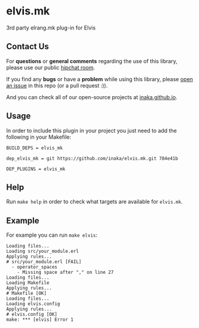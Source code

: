 # elvis.mk
3rd party elrang.mk plug-in for Elvis

## Contact Us
For **questions** or **general comments** regarding the use of this library,
please use our public [hipchat room](http://inaka.net/hipchat).

If you find any **bugs** or have a **problem** while using this library, please
[open an issue](https://github.com/inaka/elvis.mk/issues/new) in this repo
(or a pull request :)).

And you can check all of our open-source projects at [inaka.github.io](http://inaka.github.io).

## Usage

In order to include this plugin in your project you just need to add the
following in your Makefile:

```make
BUILD_DEPS = elvis_mk

dep_elvis_mk = git https://github.com/inaka/elvis.mk.git 784e41b

DEP_PLUGINS = elvis_mk
```

## Help

Run `make help` in order to check what targets are available for
`elvis.mk`.

## Example

For example you can run `make elvis`:

```make
Loading files...
Loading src/your_module.erl
Applying rules...
# src/your_module.erl [FAIL]
  - operator_spaces
    - Missing space after "," on line 27
Loading files...
Loading Makefile
Applying rules...
# Makefile [OK]
Loading files...
Loading elvis.config
Applying rules...
# elvis.config [OK]
make: *** [elvis] Error 1
```
